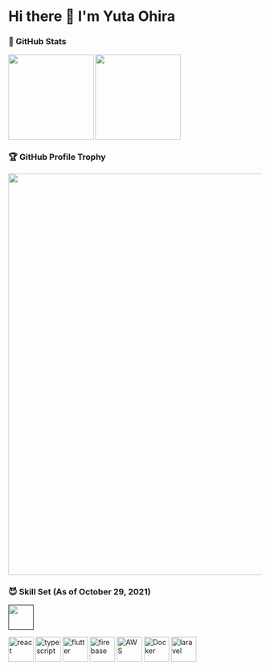 # Hi there 👋 I'm Yuta Ohira


### 💎 GitHub Stats

<div>
  <img height="170" align="left" src="https://github-readme-stats.vercel.app/api?username=Alesion30&count_private=true&show_icons=true&title_color=81A1C1&text_color=ECEFF4&bg_color=2E3440&icon_color=D8DEE9&border_radius=10" />
  <img height="170" src="https://github-readme-stats.vercel.app/api/top-langs/?username=Alesion30&langs_count=8&layout=compact&title_color=81A1C1&text_color=ECEFF4&bg_color=2E3440&icon_color=D8DEE9&border_radius=10" />
</div>


### 🏆 GitHub Profile Trophy

<img width="800" src="https://github-profile-trophy.vercel.app/?username=Alesion30&theme=nord&no-frame=true"/>


### 😈 Skill Set (As of October 29, 2021)

<a href=""><img width="50" alt="" src="" /></a>

<a href="https://reactjs.org"><img width="50" alt="react" src="https://user-images.githubusercontent.com/50891407/139362086-2cd96bf6-c940-4b56-a41e-bfe7e613c758.jpg" /></a>
<a href="https://www.typescriptlang.org"><img width="50" alt="typescript" src="https://user-images.githubusercontent.com/50891407/139362779-55ef1a09-0898-4153-aca0-096def111d94.png" /></a>
<a href="https://flutter.dev"><img width="50" alt="flutter" src="https://user-images.githubusercontent.com/50891407/139362900-17441c51-2ae3-4037-8be9-545bd82b8dd5.png" /></a>
<a href="https://firebase.google.com"><img width="50" alt="firebase" src="https://user-images.githubusercontent.com/50891407/139363168-670844e7-8911-4285-8884-c34ef7a31485.png" /></a>
<a href="https://aws.amazon.com"><img width="50" alt="AWS" src="https://user-images.githubusercontent.com/50891407/139363713-60c8ed2b-ffc9-42a8-9a23-893cb7e201a1.png" /></a>
<a href="https://www.docker.com"><img width="50" alt="Docker" src="https://user-images.githubusercontent.com/50891407/139363841-44959103-afaf-4438-b62b-d83934e863bc.png" /></a>
<a href="https://laravel.com"><img width="50" alt="laravel" src="https://user-images.githubusercontent.com/50891407/139363995-f7fc492b-82c6-47b4-88f5-b132e0aed0cf.png" /></a>

